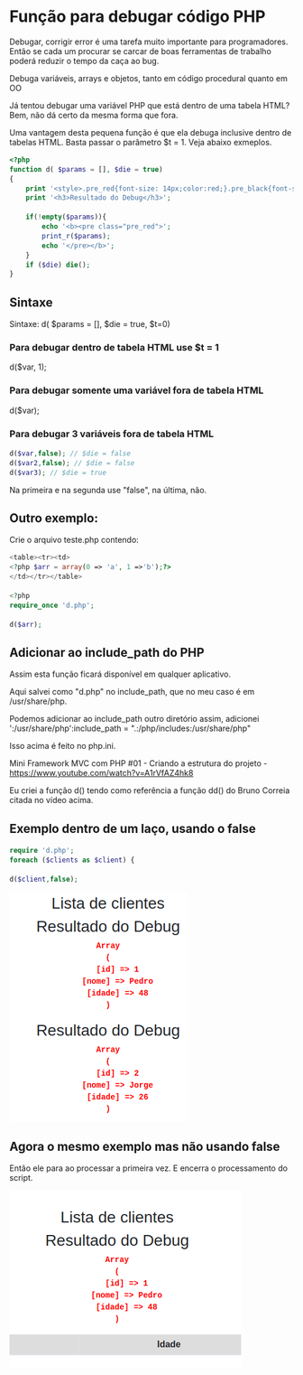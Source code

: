 # Função para debugar código PHP

Debugar, corrigir error é uma tarefa muito importante para programadores. Então se cada um procurar se carcar de boas ferramentas de trabalho poderá reduzir o tempo da caça ao bug.

Debuga variáveis, arrays e objetos, tanto em código procedural quanto em OO

Já tentou debugar uma variável PHP que está dentro de uma tabela HTML? Bem, não dá certo da mesma forma que fora.

Uma vantagem desta pequena função é que ela debuga inclusive dentro de tabelas HTML. Basta passar o parâmetro $t = 1. Veja abaixo exmeplos.

```php
<?php
function d( $params = [], $die = true)
{
    print '<style>.pre_red{font-size: 14px;color:red;}.pre_black{font-size: 14px;}</style>';
    print '<h3>Resultado do Debug</h3>';

    if(!empty($params)){
        echo '<b><pre class="pre_red">';
        print_r($params);
        echo '</pre></b>';
    }
    if ($die) die();
}
```
## Sintaxe

Sintaxe: d( $params = [], $die = true, $t=0)

### Para debugar dentro de tabela HTML use $t = 1

d($var, 1);

### Para debugar somente uma variável fora de tabela HTML

d($var);

### Para debugar 3 variáveis fora de tabela HTML
```php
d($var,false); // $die = false
d($var2,false); // $die = false
d($var3); // $die = true
```
Na primeira e na segunda use "false", na última, não.

## Outro exemplo:

Crie o arquivo teste.php contendo:

```php
<table><tr><td>
<?php $arr = array(0 => 'a', 1 =>'b');?>
</td></tr></table>

<?php
require_once 'd.php';

d($arr);
```
## Adicionar ao include_path do PHP

Assim esta função ficará disponível em qualquer aplicativo.

Aqui salvei como "d.php" no include_path, que no meu caso é em /usr/share/php.

Podemos adicionar ao include_path outro diretório assim, adicionei ':/usr/share/php':include_path = ".:/php/includes:/usr/share/php"

Isso acima é feito no php.ini.

Mini Framework MVC com PHP #01 - Criando a estrutura do projeto - https://www.youtube.com/watch?v=A1rVfAZ4hk8

Eu criei a função d() tendo como referência a função dd() do Bruno Correia citada no vídeo acima.

## Exemplo dentro de um laço, usando o false

```php
require 'd.php';
foreach ($clients as $client) {

d($client,false);
```
![](img/d.png)

## Agora o mesmo exemplo mas não usando false

Então ele para ao processar a primeira vez.
E encerra o processamento do script.

![](img/d2.png)

